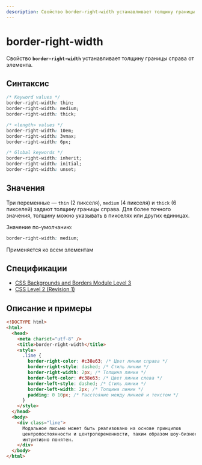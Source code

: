 ```yaml
---
description: Свойство border-right-width устанавливает толщину границы справа от элемента
---
```


# border-right-width

Свойство **`border-right-width`** устанавливает толщину границы справа от элемента.

## Синтаксис

```css
/* Keyword values */
border-right-width: thin;
border-right-width: medium;
border-right-width: thick;

/* <length> values */
border-right-width: 10em;
border-right-width: 3vmax;
border-right-width: 6px;

/* Global keywords */
border-right-width: inherit;
border-right-width: initial;
border-right-width: unset;
```

## Значения

Три переменные — `thin` (2 пикселя), `medium` (4 пикселя) и `thick` (6 пикселей) задают толщину границы справа. Для более точного значения, толщину можно указывать в пикселях или других единицах.

Значение по-умолчанию:

```css
border-right-width: medium;
```

Применяется ко всем элементам

## Спецификации

- [CSS Backgrounds and Borders Module Level 3](http://dev.w3.org/csswg/css3-background/#the-border-width)
- [CSS Level 2 (Revision 1)](http://www.w3.org/TR/CSS2/box.html#border-width-properties)

## Описание и примеры

```html
<!DOCTYPE html>
<html>
  <head>
    <meta charset="utf-8" />
    <title>border-right-width</title>
    <style>
      .line {
        border-right-color: #c38e63; /* Цвет линии справа */
        border-right-style: dashed; /* Стиль линии */
        border-right-width: 2px; /* Толщина линии */
        border-left-color: #c38e63; /* Цвет линии слева */
        border-left-style: dashed; /* Стиль линии */
        border-left-width: 2px; /* Толщина линии */
        padding: 0 10px; /* Расстояние между линией и текстом */
      }
    </style>
  </head>
  <body>
    <div class="line">
      Модальное письмо может быть реализовано на основе принципов
      центропостоянности и центропеременности, таким образом шоу-бизнес
      интуитивно понятен.
    </div>
  </body>
</html>
```
